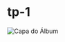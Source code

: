 # tp-1
![Capa do Álbum](https://drive.google.com/file/d/1Tw4oVHyI8ozgS5Kv80oHf0vE4bD6oh9z/view?usp=drive_link)
